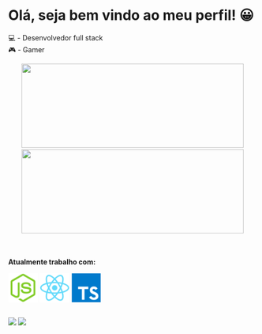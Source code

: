 # Olá, seja bem vindo ao meu perfil! 😀

💻 - Desenvolvedor full stack
<br />
🎮 - Gamer

<div align="center">
  <img width="450em" height="170em" src="https://github-readme-stats.vercel.app/api?username=AugustoPreis&show_icons=true&theme=dracula&include_all_commits=true&count_private=true"/>
  <img width="450em" height="170em" src="https://github-readme-stats.vercel.app/api/top-langs/?username=AugustoPreis&layout=compact&langs_count=7&theme=dracula"/>
</div>
<div style="display: inline_block"><br>
  
  ##
  
  <b>Atualmente trabalho com:</b>
  
  
  <img align="center" alt="node.js" height="60" width="60" src="https://raw.githubusercontent.com/devicons/devicon/master/icons/nodejs/nodejs-plain.svg">
  <img align="center" alt="react.js" height="60" width="60" src="https://raw.githubusercontent.com/devicons/devicon/master/icons/react/react-original.svg">
  <img align="center" alt="typescript" height="60" width="60" src="https://raw.githubusercontent.com/devicons/devicon/master/icons/typescript/typescript-original.svg">

</div>
  
  ##
 
<div> 
  <a href="https://instagram.com/preisaugusto" target="_blank"><img src="https://img.shields.io/badge/-Instagram-%23E4405F?style=for-the-badge&logo=instagram&logoColor=white" target="_blank"></a>
  <a href="https://www.linkedin.com/in/augusto-preis-tomasi-915782209" target="_blank"><img src="https://img.shields.io/badge/-LinkedIn-%230077B5?style=for-the-badge&logo=linkedin&logoColor=white" target="_blank"></a> 
</div>

